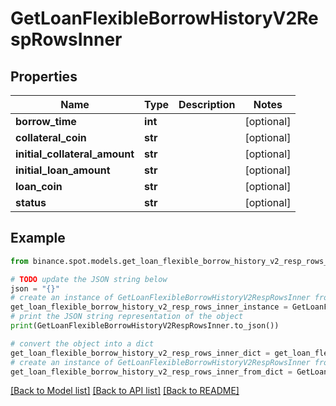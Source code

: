 # GetLoanFlexibleBorrowHistoryV2RespRowsInner


## Properties

Name | Type | Description | Notes
------------ | ------------- | ------------- | -------------
**borrow_time** | **int** |  | [optional] 
**collateral_coin** | **str** |  | [optional] 
**initial_collateral_amount** | **str** |  | [optional] 
**initial_loan_amount** | **str** |  | [optional] 
**loan_coin** | **str** |  | [optional] 
**status** | **str** |  | [optional] 

## Example

```python
from binance.spot.models.get_loan_flexible_borrow_history_v2_resp_rows_inner import GetLoanFlexibleBorrowHistoryV2RespRowsInner

# TODO update the JSON string below
json = "{}"
# create an instance of GetLoanFlexibleBorrowHistoryV2RespRowsInner from a JSON string
get_loan_flexible_borrow_history_v2_resp_rows_inner_instance = GetLoanFlexibleBorrowHistoryV2RespRowsInner.from_json(json)
# print the JSON string representation of the object
print(GetLoanFlexibleBorrowHistoryV2RespRowsInner.to_json())

# convert the object into a dict
get_loan_flexible_borrow_history_v2_resp_rows_inner_dict = get_loan_flexible_borrow_history_v2_resp_rows_inner_instance.to_dict()
# create an instance of GetLoanFlexibleBorrowHistoryV2RespRowsInner from a dict
get_loan_flexible_borrow_history_v2_resp_rows_inner_from_dict = GetLoanFlexibleBorrowHistoryV2RespRowsInner.from_dict(get_loan_flexible_borrow_history_v2_resp_rows_inner_dict)
```
[[Back to Model list]](../README.md#documentation-for-models) [[Back to API list]](../README.md#documentation-for-api-endpoints) [[Back to README]](../README.md)


